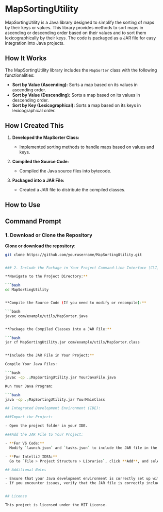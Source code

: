 # MapSortingUtility

MapSortingUtility is a Java library designed to simplify the sorting of maps by their keys or values. This library provides methods to sort maps in ascending or descending order based on their values and to sort them lexicographically by their keys. The code is packaged as a JAR file for easy integration into Java projects.

## How It Works

The MapSortingUtility library includes the `MapSorter` class with the following functionalities:

- **Sort by Value (Ascending):** Sorts a map based on its values in ascending order.
- **Sort by Value (Descending):** Sorts a map based on its values in descending order.
- **Sort by Key (Lexicographical):** Sorts a map based on its keys in lexicographical order.

## How I Created This

1. **Developed the MapSorter Class:**
   - Implemented sorting methods to handle maps based on values and keys.

2. **Compiled the Source Code:**
   - Compiled the Java source files into bytecode.

3. **Packaged into a JAR File:**
   - Created a JAR file to distribute the compiled classes.

## How to Use

## Command Prompt

### 1. Download or Clone the Repository

**Clone or download the repository:**

```bash
git clone https://github.com/yourusername/MapSortingUtility.git


### 2. Include the Package in Your Project Command-Line Interface (CLI):

**Navigate to the Project Directory:**

```bash
cd MapSortingUtility


**Compile the Source Code (If you need to modify or recompile):**

```bash
javac com/example/utils/MapSorter.java


**Package the Compiled Classes into a JAR File:**

```bash
jar cf MapSortingUtility.jar com/example/utils/MapSorter.class


**Include the JAR File in Your Project:**

Compile Your Java Files:

```bash
javac -cp .;MapSortingUtility.jar YourJavaFile.java

Run Your Java Program:

```bash
java -cp .;MapSortingUtility.jar YourMainClass

## Integrated Development Environment (IDE):

###Import the Project:

- Open the project folder in your IDE.

###Add the JAR File to Your Project:

- **For VS Code:**  
  Modify `launch.json` and `tasks.json` to include the JAR file in the classpath.

- **For IntelliJ IDEA:**  
  Go to `File > Project Structure > Libraries`, click **Add**, and select the `MapSortingUtility.jar` file.

## Additional Notes

- Ensure that your Java development environment is correctly set up with JDK installed.
- If you encounter issues, verify that the JAR file is correctly included in your classpath.


## License

This project is licensed under the MIT License.


